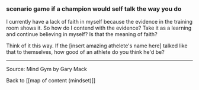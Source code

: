 ### scenario game if a champion would self talk the way you do

I currently have a lack of faith in myself because the evidence in the training room shows it. So how do I contend with the evidence? Take it as a learning and continue believing in myself? Is that the meaning of faith?

Think of it this way. If the [insert amazing athelete's name here] talked like that to themselves, how good of an athlete do you think he'd be?

---

Source: Mind Gym by Gary Mack

Back to [[map of content (mindset)]]
